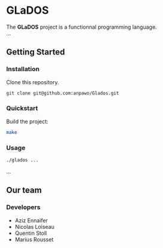 # GLaDOS
The **GLaDOS** project is a functionnal programming language.  
...

## Getting Started

### Installation
Clone this repository.
```sh
git clone git@github.com:anpawo/Glados.git
```

### Quickstart
Build the project:
```sh
make
```

### Usage
```sh
./glados ...
```

...

## Our team
### Developers
- Aziz Ennaifer
- Nicolas Loiseau
- Quentin Stoll
- Marius Rousset
